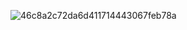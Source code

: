 ![46c8a2c72da6d411714443067feb78a](https://github.com/guhuan769/Vison/assets/46043439/3fc2f43f-8519-40bb-a564-4cfef2ae85ed)
